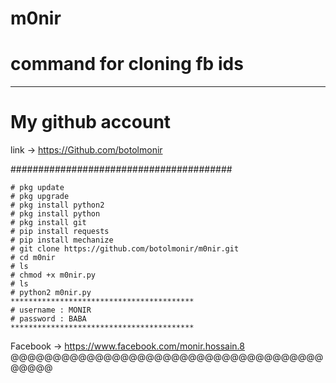 # m0nir

# command for cloning fb ids
---------------------------------------
# My github account
link -> https://Github.com/botolmonir

########################################
~~~~~~~
# pkg update
# pkg upgrade
# pkg install python2
# pkg install python
# pkg install git
# pip install requests
# pip install mechanize
# git clone https://github.com/botolmonir/m0nir.git
# cd m0nir
# ls
# chmod +x m0nir.py
# ls
# python2 m0nir.py
*****************************************
# username : MONIR
# password : BABA
*****************************************
~~~~~~~
Facebook ->
https://www.facebook.com/monir.hossain.8
@@@@@@@@@@@@@@@@@@@@@@@@@@@@@@@@@@@@@@@@@@
